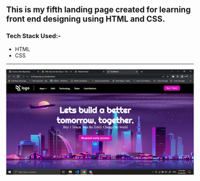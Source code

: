 ## This is my fifth landing page created for learning front end designing using HTML and CSS.

### Tech Stack Used:-
- HTML
- CSS

----

![Image](img/Screenshot%20(359).png)